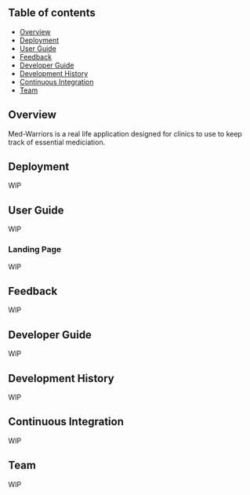 ## Table of contents

* [Overview](#overview)
* [Deployment](#deployment)
* [User Guide](#user-guide)
* [Feedback](#feedback)
* [Developer Guide](#developer-guide)
* [Development History](#development-history)
* [Continuous Integration](#continuous-integration)
* [Team](#team)


## Overview
Med-Warriors is a real life application designed for clinics to use to keep track of essential mediciation. 

## Deployment
WIP

## User Guide
WIP

### Landing Page
WIP

## Feedback
WIP

## Developer Guide
WIP

## Development History
WIP

## Continuous Integration
WIP

## Team
WIP

